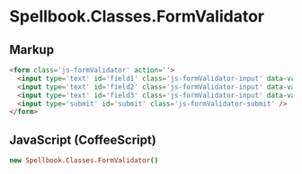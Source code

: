 Spellbook.Classes.FormValidator
===============================

Markup
------

```html
<form class='js-formValidator' action=''>
  <input type='text' id='field1' class='js-formValidator-input' data-validate='required' />
  <input type='text' id='field2' class='js-formValidator-input' data-validate='required' />
  <input type='text' id='field3' class='js-formValidator-input' data-validate='required' />
  <input type='submit' id='submit' class='js-formValidator-submit' />
</form>
```

JavaScript (CoffeeScript)
-------------------------

```coffeescript
new Spellbook.Classes.FormValidator()
```
